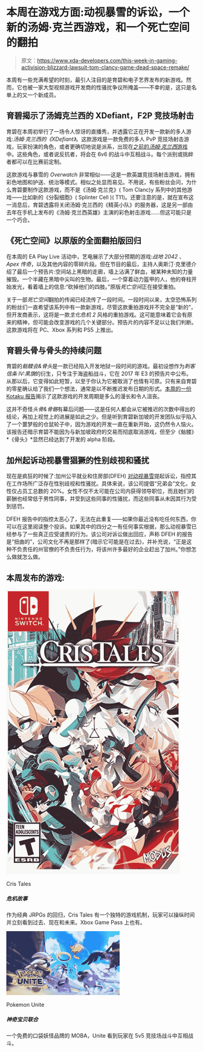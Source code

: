 # 本周在游戏方面:动视暴雪的诉讼，一个新的汤姆·克兰西游戏，和一个死亡空间的翻拍

> 原文：<https://www.xda-developers.com/this-week-in-gaming-activision-blizzard-lawsuit-tom-clancy-game-dead-space-remake/>

本周有一些充满希望的时刻，最引人注目的是育碧和电子艺界发布的新游戏。然而，它也被一家大型视频游戏开发商的性骚扰争议所掩盖——不幸的是，这只是名单上的又一个新成员。

## 育碧揭示了汤姆克兰西的 XDefiant，F2P 竞技场射击

育碧在本周初举行了一场令人惊讶的直播秀，并透露它正在开发一款新的多人游戏:*汤姆·克兰西的《XDefiant》*。这款游戏是一款免费的多人 PvP 竞技场射击游戏，玩家扮演的角色，或者更确切地说是派系，出现在[之前的*汤姆·克兰西*游戏](https://news.ubisoft.com/en-us/article/P0TCi0Q4ENHftn2QfKMTB/tom-clancys-xdefiant-brings-universes-together-in-a-competitive-shooter)中。这些角色，或者说反抗者，将会在 6v6 的战斗中互相战斗。每个派别或挑衅者都可以在比赛前定制。

这款游戏与暴雪的 *Overwatch* 非常相似——这是一款英雄竞技场射击游戏，拥有彩色地图和护送、统治等模式。相似之处显而易见。不用说，有些粉丝会问，为什么育碧要制作这款游戏，而不是《汤姆·克兰克》( Tom Clanc)y 系列中的其他游戏——比如新的《分裂细胞》( Splinter Cell )( T11)。还要注意的是，就在宣布这一消息后，育碧透露将关闭汤姆·克兰西的《精英小队》的服务器，这是另一部由去年在手机上发布的《汤姆·克兰西英雄》主演的彩色射击游戏……但这可能只是一个巧合。

## 《死亡空间》以原版的全面翻拍版回归

在本周的 EA Play Live 活动中，艺电展示了大部分预期的游戏:*战地 2042* 、 *Apex 传奇*，以及其他内容的零碎片段。但在节目的最后，主持人奥斯汀·克里德介绍了最后一个预告片:空间站上黑暗的走廊，墙上沾满了鲜血，被某种未知的力量摧毁。一个半藏在黑暗中尖叫的生物。最后，一个穿着动力盔甲的人，他的脊柱开始发光，看着墙上的信息:“砍掉他们的四肢。”原版*死亡空间*正在接受重拍。

关于一部*死亡空间*翻拍的传闻已经流传了一段时间。一段时间以来，太空恐怖系列的粉丝们一直希望该系列中有一款新游戏，尽管这款重拍游戏并不完全是“新的”，但开发商表示，这将是一款*生化危机 2* 风格的重拍游戏。这可能意味着它会有原来的精神，但可能会改变游戏的几个关键部分。预告片的内容不足以让我们判断。这款游戏将在 PC、Xbox 系列和 PS5 上推出。

## 育碧头骨与骨头的持续问题

育碧的*骷髅会&骨头*是一款已经陷入开发地狱一段时间的游戏。最初设想作为*刺客信条 IV:黑旗*的衍生，只专注于海盗船战斗，它在 2017 年 E3 的预告片中公布。从那以后，它变得如此短暂，以至于你认为它被取消了也情有可原。只有来自育碧的零星确认给了我们一个想法，通常是以不断推迟发布日期的形式。[本周的一份 Kotaku 报告](https://kotaku.com/first-it-was-an-assassins-creed-expansion-now-its-ubis-1847326742)揭示了这款游戏的开发周期是多么的漫长和令人沮丧。

这并不奇怪*头骨&骨骼*有幕后问题——这是任何人都会从它被推迟的次数中得出的结论，再加上视觉上的进展是如此之少。但是听到育碧新加坡的开发团队似乎陷入了一个噩梦般的仓鼠轮子中，因为游戏的开发一直在重新开始，这仍然令人恼火。该报告还暗示育碧不能因为与新加坡政府的交易而彻底取消游戏，但至少《骷髅》*《骨头》*显然已经达到了开发的 alpha 阶段。

## 加州起诉动视暴雪猖獗的性别歧视和骚扰

现在是疯狂的时候了:加州公平就业和住房部(DFEH) [对动视暴雪](https://news.bloomberglaw.com/daily-labor-report/activision-blizzard-sued-by-california-over-frat-boy-culture)提起诉讼，指控其在工作场所广泛存在性别歧视和性骚扰。具体来说，该公司提倡“兄弟会”文化，女性仅占员工总数的 20%。女性不仅不太可能在公司内获得领导职位，而且她们的薪酬也经常低于男性同事，并受到这些同事的性骚扰，而这些同事从未因其行为受到惩罚。

DFEH 报告中的指控太恶心了，无法在此重复——如果你最近没有吃任何东西，你可以在这里阅读整个投诉。如果其中的四分之一有任何事实根据，那么动视暴雪已经参与了一些真正应受谴责的行为。该公司对诉讼做出回应，声称 DFEH 的报告是“扭曲的”，公司文化不再是那样了(暗示它可能是在过去)，并补充说，“正是这种不负责任的州官僚的不负责任行为，将该州许多最好的企业赶出了加州。”你想怎么做就怎么做。

## 本周发布的游戏:

 <picture>![A throwback to classic JRPGs, Cris Tales has an unique gameplay mechanic where the player manipulate time and see the past, present and future at once. It's also available on Xbox Game Pass.](img/deb2dac0a856634f9b8cd44a5f04a034.png)</picture> 

Cris Tales

##### 危机故事

作为经典 JRPGs 的回归，Cris Tales 有一个独特的游戏机制，玩家可以操纵时间并立刻看到过去、现在和未来。Xbox Game Pass 上也有。

 <picture>![A free-to-play Pokemon-branded MOBA, Unite sees players fight each other in 5v5 arena battles.](img/e5044ce83080e488a549aed08a9c28c6.png)</picture> 

Pokemon Unite

##### 神奇宝贝联合

一个免费的口袋妖怪品牌的 MOBA，Unite 看到玩家在 5v5 竞技场战斗中互相战斗。